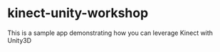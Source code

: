 # kinect-unity-workshop
This is a sample app demonstrating how you can leverage Kinect with Unity3D 
